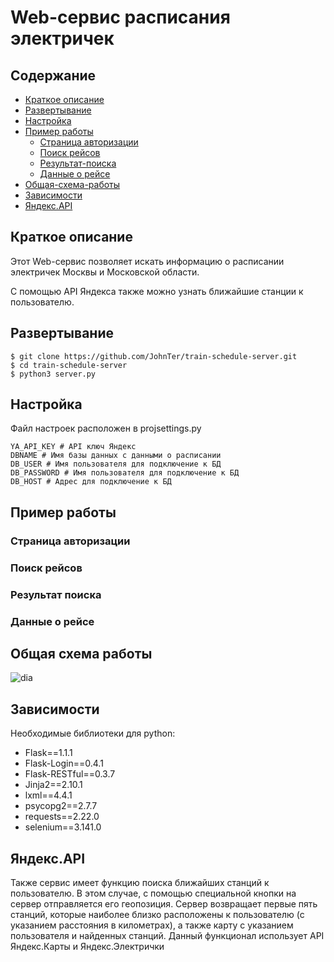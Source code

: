 # Web-сервис расписания электричек


## Содержание
* [Краткое описание](#краткое-описание)
* [Развертывание](#развертывание)
* [Настройка](#настройка)
* [Пример работы](#пример-работы)
  * [Страница авторизации](#Страница-авторизации)
  * [Поиск рейсов](#Поиск-рейсов)
  * [Результат-поиска](#Результат-поиска)
  * [Данные о рейсе](#Данные-о-рейсе)
* [Общая-схема-работы](#Общая-схема-работы)
* [Зависимости](#зависимости) 
* [Яндекс.API](#Яндекс.API)


## Краткое описание
Этот Web-сервис позволяет искать информацию о расписании электричек Москвы и Московской области.

С помощью API Яндекса также можно узнать ближайшие станции к пользователю.

## Развертывание
```
$ git clone https://github.com/JohnTer/train-schedule-server.git
$ cd train-schedule-server
$ python3 server.py
```

## Настройка
Файл настроек расположен в projsettings.py
```
YA_API_KEY # API ключ Яндекс
DBNAME # Имя базы данных с данными о расписании
DB_USER # Имя пользователя для подключение к БД
DB_PASSWORD # Имя пользователя для подключение к БД
DB_HOST # Адрес для подключение к БД

```

## Пример работы
### Страница авторизации


### Поиск рейсов

### Результат поиска

### Данные о рейсе


## Общая схема работы

![dia](https://user-images.githubusercontent.com/36763228/87179139-e9dc0a80-c2e6-11ea-8052-b980ae536fa0.png)


## Зависимости
Необходимые библиотеки для python:
+ Flask==1.1.1
+ Flask-Login==0.4.1
+ Flask-RESTful==0.3.7
+ Jinja2==2.10.1
+ lxml==4.4.1
+ psycopg2==2.7.7
+ requests==2.22.0
+ selenium==3.141.0

## Яндекс.API
Также сервис имеет функцию поиска ближайших станций к пользователю. В этом случае, с помощью специальной кнопки на сервер отправляется его геопозиция. Сервер возвращает первые пять станций, которые наиболее близко расположены к пользователю (с указанием расстояния в километрах), а также карту с указанием пользователя и найденных станций. Данный функционал использует API Яндекс.Карты и Яндекс.Электрички
